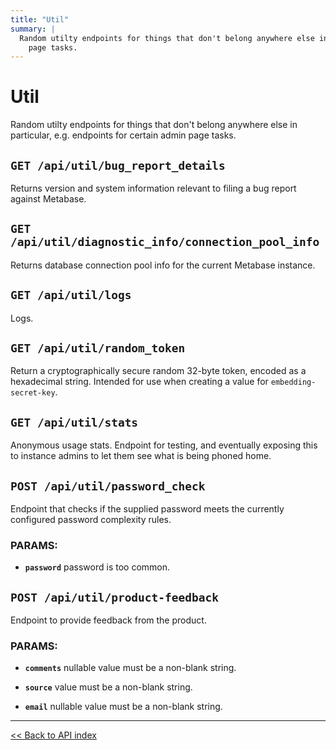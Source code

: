 ```yaml
---
title: "Util"
summary: |
  Random utilty endpoints for things that don't belong anywhere else in particular, e.g. endpoints for certain admin
    page tasks.
---
```


# Util

Random utilty endpoints for things that don't belong anywhere else in particular, e.g. endpoints for certain admin
  page tasks.

## `GET /api/util/bug_report_details`

Returns version and system information relevant to filing a bug report against Metabase.

## `GET /api/util/diagnostic_info/connection_pool_info`

Returns database connection pool info for the current Metabase instance.

## `GET /api/util/logs`

Logs.

## `GET /api/util/random_token`

Return a cryptographically secure random 32-byte token, encoded as a hexadecimal string.
   Intended for use when creating a value for `embedding-secret-key`.

## `GET /api/util/stats`

Anonymous usage stats. Endpoint for testing, and eventually exposing this to instance admins to let them see
  what is being phoned home.

## `POST /api/util/password_check`

Endpoint that checks if the supplied password meets the currently configured password complexity rules.

### PARAMS:

-  **`password`** password is too common.

## `POST /api/util/product-feedback`

Endpoint to provide feedback from the product.

### PARAMS:

-  **`comments`** nullable value must be a non-blank string.

-  **`source`** value must be a non-blank string.

-  **`email`** nullable value must be a non-blank string.

---

[<< Back to API index](../api-documentation.md)
